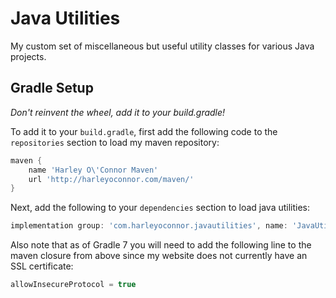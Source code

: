 # Java Utilities
My custom set of miscellaneous but useful utility classes for various Java projects.

## Gradle Setup
*Don't reinvent the wheel, add it to your build.gradle!*

To add it to your `build.gradle`, first add the following code to the `repositories` section to load my maven repository:

```groovy
maven {
    name 'Harley O\'Connor Maven'
    url 'http://harleyoconnor.com/maven/'
}
```

Next, add the following to your `dependencies` section to load java utilities:

```groovy
implementation group: 'com.harleyoconnor.javautilities', name: 'JavaUtilities', version: '0.0.7'
```

Also note that as of Gradle 7 you will need to add the following line to the maven closure from above since my website does not currently have an SSL certificate:

```groovy
allowInsecureProtocol = true
```